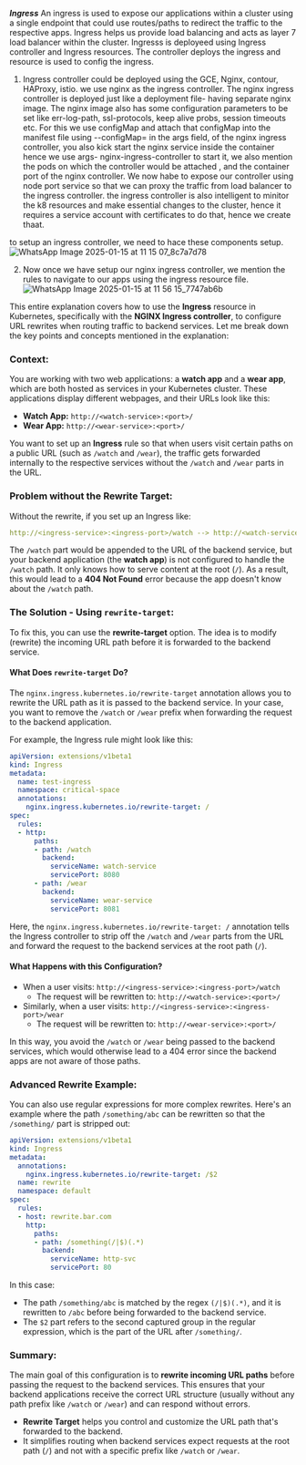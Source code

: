 ***Ingress***
An ingress is used to expose our applications within a cluster using a single endpoint that could use routes/paths to redirect the traffic to the respective apps. 
Ingress helps us provide load balancing and acts as layer 7 load balancer within the cluster.
Ingresss is deployeed using Ingress controller and Ingress resources. The controller deploys the ingress and resource is used to config the ingress.

1) Ingress controller could be deployed using the GCE, Nginx, contour, HAProxy, istio.
we use nginx as the ingress controller.
The nginx ingress controller is deployed just like a deployment file- having separate nginx image. The nginx image also has some configuration parameters to be set 
like err-log-path, ssl-protocols, keep alive probs, session timeouts etc. For this we use configMap and attach that configMap into the manifest file using --configMap=
in the args field, of the nginx ingress controller, you also kick start the nginx service inside the container hence we use args- nginx-ingress-controller to start
it, we also mention the pods on which the controller would be attached , and the container port of the nginx controller. We now habe to expose our controller using node 
port service so that we can proxy the traffic from load balancer to the ingress controller. the ingress controller is also intelligent to minitor the k8 resources and
make essential changes to the cluster, hence it requires a service account with certificates to do that, hence we create thaat.

to setup an ingress controller, we need to hace these components setup.
![WhatsApp Image 2025-01-15 at 11 15 07_8c7a7d78](https://github.com/user-attachments/assets/2f6e5486-f699-4aaf-9aae-2ae4dc48d740)

2) Now once we have setup our nginx ingress controller, we mention the rules to navigate to our apps using the ingress resource file.
![WhatsApp Image 2025-01-15 at 11 56 15_7747ab6b](https://github.com/user-attachments/assets/dc57a064-40ea-4b94-bc1c-8defae54172e)

This entire explanation covers how to use the **Ingress** resource in Kubernetes, specifically with the **NGINX Ingress controller**, to configure URL rewrites when routing traffic to backend services. Let me break down the key points and concepts mentioned in the explanation:

### **Context:**
You are working with two web applications: a **watch app** and a **wear app**, which are both hosted as services in your Kubernetes cluster. These applications display different webpages, and their URLs look like this:

- **Watch App:** `http://<watch-service>:<port>/`
- **Wear App:** `http://<wear-service>:<port>/`

You want to set up an **Ingress** rule so that when users visit certain paths on a public URL (such as `/watch` and `/wear`), the traffic gets forwarded internally to the respective services without the `/watch` and `/wear` parts in the URL.

### **Problem without the Rewrite Target:**
Without the rewrite, if you set up an Ingress like:

```yaml
http://<ingress-service>:<ingress-port>/watch --> http://<watch-service>:<port>/watch
```

The `/watch` part would be appended to the URL of the backend service, but your backend application (the **watch app**) is not configured to handle the `/watch` path. It only knows how to serve content at the root (`/`). As a result, this would lead to a **404 Not Found** error because the app doesn't know about the `/watch` path.

### **The Solution - Using `rewrite-target`:**
To fix this, you can use the **rewrite-target** option. The idea is to modify (rewrite) the incoming URL path before it is forwarded to the backend service.

#### What Does `rewrite-target` Do?
The `nginx.ingress.kubernetes.io/rewrite-target` annotation allows you to rewrite the URL path as it is passed to the backend service. In your case, you want to remove the `/watch` or `/wear` prefix when forwarding the request to the backend application.

For example, the Ingress rule might look like this:

```yaml
apiVersion: extensions/v1beta1
kind: Ingress
metadata:
  name: test-ingress
  namespace: critical-space
  annotations:
    nginx.ingress.kubernetes.io/rewrite-target: /
spec:
  rules:
  - http:
      paths:
      - path: /watch
        backend:
          serviceName: watch-service
          servicePort: 8080
      - path: /wear
        backend:
          serviceName: wear-service
          servicePort: 8081
```

Here, the `nginx.ingress.kubernetes.io/rewrite-target: /` annotation tells the Ingress controller to strip off the `/watch` and `/wear` parts from the URL and forward the request to the backend services at the root path (`/`).

#### What Happens with this Configuration?
- When a user visits: `http://<ingress-service>:<ingress-port>/watch`
  - The request will be rewritten to: `http://<watch-service>:<port>/`
- Similarly, when a user visits: `http://<ingress-service>:<ingress-port>/wear`
  - The request will be rewritten to: `http://<wear-service>:<port>/`

In this way, you avoid the `/watch` or `/wear` being passed to the backend services, which would otherwise lead to a 404 error since the backend apps are not aware of those paths.

### **Advanced Rewrite Example:**
You can also use regular expressions for more complex rewrites. Here's an example where the path `/something/abc` can be rewritten so that the `/something/` part is stripped out:

```yaml
apiVersion: extensions/v1beta1
kind: Ingress
metadata:
  annotations:
    nginx.ingress.kubernetes.io/rewrite-target: /$2
  name: rewrite
  namespace: default
spec:
  rules:
  - host: rewrite.bar.com
    http:
      paths:
      - path: /something(/|$)(.*)
        backend:
          serviceName: http-svc
          servicePort: 80
```

In this case:
- The path `/something/abc` is matched by the regex `(/|$)(.*)`, and it is rewritten to `/abc` before being forwarded to the backend service.
- The `$2` part refers to the second captured group in the regular expression, which is the part of the URL after `/something/`.

### **Summary:**
The main goal of this configuration is to **rewrite incoming URL paths** before passing the request to the backend services. This ensures that your backend applications receive the correct URL structure (usually without any path prefix like `/watch` or `/wear`) and can respond without errors.

- **Rewrite Target** helps you control and customize the URL path that's forwarded to the backend.
- It simplifies routing when backend services expect requests at the root path (`/`) and not with a specific prefix like `/watch` or `/wear`.
